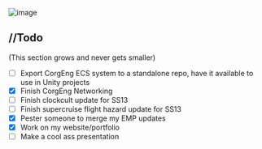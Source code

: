 ![image](https://github-readme-stats.vercel.app/api?username=powerfulbacon&show_icons=true&bg_color=30,e96443,904e95&title_color=fff&text_color=fff&include_all_commits=true&count_private=true)

## //Todo

(This section grows and never gets smaller)

 - [ ] Export CorgEng ECS system to a standalone repo, have it available to use in Unity projects
 - [x] Finish CorgEng Networking
 - [ ] Finish clockcult update for SS13
 - [ ] Finish supercruise flight hazard update for SS13
 - [x] Pester someone to merge my EMP updates
 - [x] Work on my website/portfolio
 - [ ] Make a cool ass presentation
